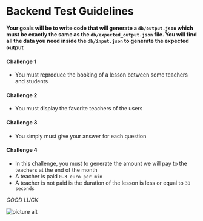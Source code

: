 # Backend Test Guidelines #

**Your goals will be to write code that will generate a `db/output.json` which must be exactly the same as the `db/expected_output.json` file. You will find all the data you need inside the `db/input.json` to generate the expected output**

#### Challenge 1 ####

- You must reproduce the booking of a lesson between some teachers and students

#### Challenge 2 ####

- You must display the favorite teachers of the users

#### Challenge 3 ####

- You simply must give your answer for each question

#### Challenge 4 ####

- In this challenge, you must to generate the amount we will pay to the teachers at the end of the month
- A teacher is paid `0.3 euro per min`
- A teacher is not paid is the duration of the lesson is less or equal to `30 seconds`

_GOOD LUCK_

![picture alt](https://media.giphy.com/media/RyXVu4ZW454IM/giphy.gif)
